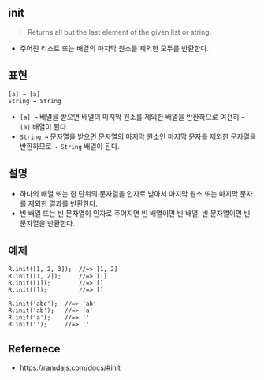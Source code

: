 ## init
> Returns all but the last element of the given list or string.
- 주어진 리스트 또는 배열의 마지막 원소를 제외한 모두를 반환한다.

## 표현
```
[a] → [a]
String → String
```
- `[a] →` 배열을 받으면 배열의 마지막 원소를 제외한 배열을 반환하므로 여전히 `→ [a]` 배열이 된다.
- `String →` 문자열을 받으면 문자열의 마지막 원소인 마지막 문자를 제외한 문자열을 반환하므로 `→ String` 배열이 된다.

## 설명
- 하나의 배열 또는 한 단위의 문자열을 인자로 받아서 마지막 원소 또는 마지막 문자를 제외한 결과를 반환한다.
- 빈 배열 또는 빈 문자열이 인자로 주어지면 빈 배열이면 빈 배열, 빈 문자열이면 빈 문자열을 반환한다.

## 예제
```
R.init([1, 2, 3]);  //=> [1, 2]
R.init([1, 2]);     //=> [1]
R.init([1]);        //=> []
R.init([]);         //=> []

R.init('abc');  //=> 'ab'
R.init('ab');   //=> 'a'
R.init('a');    //=> ''
R.init('');     //=> ''
```

## Refernece
- https://ramdajs.com/docs/#init
